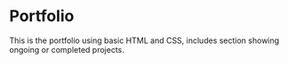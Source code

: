 # Portfolio
This is the portfolio using basic HTML and CSS, includes section showing ongoing or completed projects.
